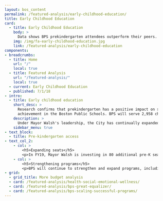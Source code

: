 ```yaml
---
layout: bos_content
permalink: /featured-analysis/early-childhood-education/
title: Early Childhood Education
card:
  - title: Early Childhood Education
    body: >
      Data shows BPS prekindergarten attendees outperform their peers.  Learn how.
    img: /img/fa-early-childhood-education.jpg
    link: /featured-analysis/early-childhood-education
components:
- breadcrumbs:
  - title: Home
    url: "/"
    local: true
  - title: Featured Analysis
    url: "/featured-analysis/"
    local: true
  - current: Early Childhood Education
  - published: 7/1/18
- intro:
  - title: Early childhood education
    short_desc: >
      Research confirms that prekindergarten has a positive impact on student 
      achievement in the Boston Public Schools. BPS will serve 2,958 children in pre-kindergarten classrooms in FY19, a 147 increase from FY18.
    description: >
      Under Mayor Walsh's leadership, the City has continually expanded the number of high-quality pre-kindergarten seats. In September 2019, 1,056 more children will be enrolled in high-quality pre-kindergarten than when Mayor Walsh took office. This includes both BPS and community seats. BPS early education programs have been recognized as among the most effective in the nation at closing achievement gaps. They are content-rich in science, literacy, arts and math. Data shows BPS prekindergarten attendees outperform their peers in third and fifth grade MCAS, both in ELA and in Math.</blockquote> 
    sidebar_menu: true    
- text_block:
  - title: Pre-kindergarten access
- text_col_2:
    - col: >
        <h5>Expanding seats</h5>
        <p>In FY19, Mayor Walsh is investing in 80 additional pre-K seats that the City will be funding at community-based organizations (CBOs). This investment builds on the 250 seats at CBOs funded by a federal Preschool Expansion Grant (PEG) that the City of Boston and BPS partnered with MA Early Education and Care to secure in 2015. PEG funds high-quality seats in community-based organizations (CBOs) and serves as one of the templates for Boston’s Universal Pre-K system. This funding, as well as an earlier private/public partnership, will be used to provide the groundwork for an expansion of Pre-K seats in Boston through a mixed delivery system of BPS and community-based partners going forward.</p>
    - col: >
        <h5>Strengthening programs</h5>
        <p>BPS will continue to strengthen and expand programs, including full-day K1 classrooms for four-year-olds. More than 60% of BPS early childhood classrooms have earned accreditation from the National Association for the Education of Young Children (NAEYC), affirming that these programs offer high-quality, state-of-the-art education to help get children off to successful starts.</p>
- grid: 
  - grid_title: More budget analysis
  - card: /featured-analysis/health-social-emotional-wellness/
  - card: /featured-analysis/bps-great-equalizer/
  - card: /featured-analysis/bps-scaling-successful-programs/
---
```

